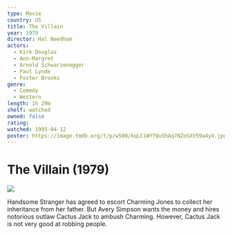 ```yaml
---
type: Movie
country: US
title: The Villain
year: 1979
director: Hal Needham
actors:
  - Kirk Douglas
  - Ann-Margret
  - Arnold Schwarzenegger
  - Paul Lynde
  - Foster Brooks
genre:
  - Comedy
  - Western
length: 1h 29m
shelf: watched
owned: false
rating:
watched: 1995-04-12
poster: https://image.tmdb.org/t/p/w500/kqLCiWYfQu5hAq7NZoSXV59a4yX.jpg
---
```


# The Villain (1979)

![](https://image.tmdb.org/t/p/w500/kqLCiWYfQu5hAq7NZoSXV59a4yX.jpg)

Handsome Stranger has agreed to escort Charming Jones to collect her inheritance from her father. But Avery Simpson wants the money and hires notorious outlaw Cactus Jack to ambush Charming. However, Cactus Jack is not very good at robbing people.